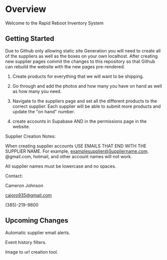# Overview

Welcome to the Rapid Reboot Inventory System

## Getting Started

Due to Github only allowing static site Generation you will need to create all of the suppliers as well as the boxes on your own localhost.
After creating new supplier pages commit the changes to this repository so that Github can rebuild the website with the new pages pre-rendered.

1. Create products for everything that we will want to be shipping.

2. Go through and add the photos and how many you have on hand as well as how many you need.

3. Navigate to the suppliers page and set all the different products to the correct supplier.
Each supplier will be able to submit more products and update the "on hand" number. 

4. create accounts in Supabase AND in the permissions page in the website.

Supplier Creation Notes: 

When creating supplier accounts USE EMAILS THAT END WITH THE SUPPLIER NAME. For example, examplesupplier@Suppliername.com. @gmail.com, hotmail, and other account names will not work.

All supplier names must be lowercase and no spaces.

Contact:

Cameron Johnson

cajoro935@gmail.com

(385)-219-9800

## Upcoming Changes

Automatic supplier email alerts.

Event history filters.

Image to url creation tool.